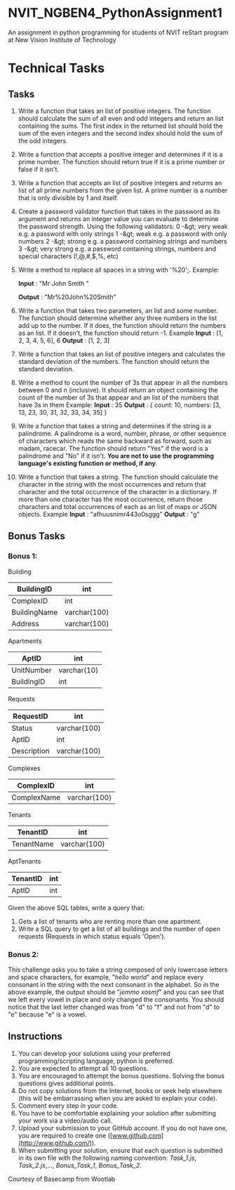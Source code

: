 # NVIT_NGBEN4_PythonAssignment1
An assignment in python programming for students of NVIT reStart program at New Vision Institute of Technology

#  Technical Tasks

## Tasks

1. Write a function that takes an list of positive integers. The function should calculate the sum of all even and odd integers and return an list containing the sums. The first index in the returned list should hold the sum of the even integers and the second index should hold the sum of the odd integers.

2. Write a function that accepts a positive integer and determines if it is a prime number. The function should return true if it is a prime number or false if it isn't.

3. Write a function that accepts an list of positive integers and returns an list of all prime numbers from the given list. A prime number is a number that is only divisible by 1 and itself.

4. Create a password validator function that takes in the password as its argument and returns an integer value you can evaluate to determine the password strength. Using the following validators:
 0 -\&gt; very weak e.g. a password with only strings
 1 -\&gt; weak e.g. a password with only numbers
 2 -\&gt; strong e.g. a password containing strings and numbers
 3 -\&gt; very strong e.g. a password containing strings, numbers and special characters (!,@,#,$,%, etc)

5. Write a method to replace all spaces in a string with '%20';.
 Example:

    **Input** : "Mr John Smith "

    **Output** : "Mr%20John%20Smith"

6. Write a function that takes two parameters, an list and some number. The function should determine whether any three numbers in the list add up to the number. If it does, the function should return the numbers as an list. If it doesn't, the function should return -1.
 Example
**Input** : [1, 2, 3, 4, 5, 6], 6
**Output** : [1, 2, 3]

7. Write a function that takes an list of positive integers and calculates the standard deviation of the numbers. The function should return the standard deviation.

8. Write a method to count the number of 3s that appear in all the numbers between 0 and n (inclusive). It should return an object containing the count of the number of 3s that appear and an list of the numbers that have 3s in them
 Example:
**Input** : 35
**Output** : { count: 10, numbers: [3, 13, 23, 30, 31, 32, 33, 34, 35] }

9. Write a function that takes a string and determines if the string is a palindrome. A palindrome is a word, number, phrase, or other sequence of characters which reads the same backward as forward, such as madam, racecar. The function should return "Yes" if the word is a palindrome and "No" if it isn't. **You are not to use the programming language's existing function or method, if any**.

10. Write a function that takes a string. The function should calculate the character in the string with the most occurrences and return that character and the total occurrence of the character in a dictionary. If more than one character has the most occurrence, return those characters and total occurrences of each as an list of maps or JSON objects.
 Example
**Input** : "afhuusnimr443o0sggg"
**Output** : "g"

## Bonus Tasks

### Bonus 1:

Building

| BuildingID | int |
| --- | --- |
| ComplexID | int |
| BuildingName | varchar(100) |
| Address | varchar(100) |

Apartments

| AptID | int |
| --- | --- |
| UnitNumber | varchar(10) |
| BuildingID | int |

Requests

| RequestID | int |
| --- | --- |
| Status | varchar(100) |
| AptID | int |
| Description | varchar(100) |

Complexes

| ComplexID | int |
| --- | --- |
| ComplexName | varchar(100) |

Tenants

| TenantID | int |
| --- | --- |
| TenantName | varchar(100) |

AptTenants

| TenantID | int |
| --- | --- |
| AptID | int |

Given the above SQL tables, write a query that:

1. Gets a list of tenants who are renting more than one apartment.
2. Write a SQL query to get a list of all buildings and the number of open requests (Requests in which status equals 'Open').

### Bonus 2:

This challenge asks you to take a string composed of only lowercase letters and space characters, for example, "_hello world_" and replace every consonant in the string with the next consonant in the alphabet. So in the above example, the output should be "_jemmo xosmf_" and you can see that we left every vowel in place and only changed the consonants. You should notice that the last letter changed was from "d" to "f" and not from "d" to "e" because "e" is a vowel.


## Instructions

1. You can develop your solutions using your preferred programming/scripting language, python is preferred.
2. You are expected to attempt all 10 questions.
3. You are encouraged to attempt the bonus questions. Solving the bonus questions gives additional points.
4. Do not copy solutions from the Internet, books or seek help elsewhere (this will be embarrassing when you are asked to explain your code).
5. Comment every step in your code.
6. You have to be comfortable explaining your solution after submitting your work via a video/audio call.
7. Upload your submission to your GitHub account. If you do not have one, you are required to create one ([www.github.com](http://www.github.com/)).
8. When submitting your solution, ensure that each question is submitted in its own file with the following naming convention: _Task\_1.js_, _Task\_2.js_,..., _Bonus\_Task\_1_, _Bonus\_Task\_2_.




Courtesy of Basecamp from Wootlab 
